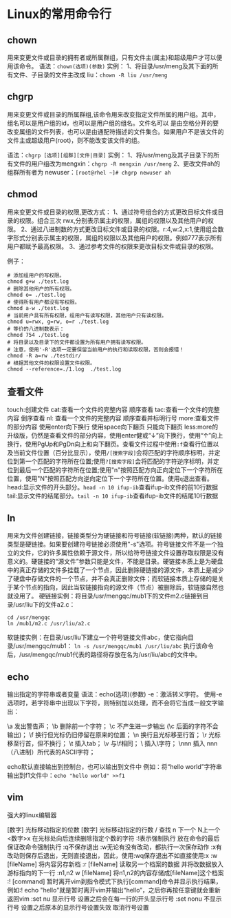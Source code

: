 # Linux的常用命令行

## chown

用来变更文件或目录的拥有者或所属群组，只有文件主(属主)和超级用户才可以便用该命令。
语法：```chown(选项)(参数)```
实例：
1、将目录/usr/meng及其下面的所有文件、子目录的文件主改成 liu：```chown -R liu /usr/meng```

## chgrp

用来变更文件或目录的所属群组,该命令用来改变指定文件所属的用户组。其中，组名可以是用户组的id，也可以是用户组的组名。文件名可以 是由空格分开的要改变属组的文件列表，也可以是由通配符描述的文件集合。如果用户不是该文件的文件主或超级用户(root)，则不能改变该文件的组。

语法：```chgrp [选项][组群][文件|目录]```
实例：
1、将/usr/meng及其子目录下的所有文件的用户组改为mengxin：```chgrp -R mengxin /usr/meng```
2、更改文件ah的组群所有者为 newuser：```[root@rhel ~]# chgrp newuser ah```

## chmod

用来变更文件或目录的权限,更改方式：
1、通过符号组合的方式更改目标文件或目录的权限。组合三次 rwx,分别表示属主的权限，属组的权限以及其他用户的权限。
2、通过八进制数的方式更改目标文件或目录的权限。r:4,w:2,x:1,使用组合数字形式分别表示属主的权限，属组的权限以及其他用户的权限。例如777表示所有用户都赋予最高权限。
3、通过参考文件的权限来更改目标文件或目录的权限。

例子：

```linux
# 添加组用户的写权限。
chmod g+w ./test.log
# 删除其他用户的所有权限。
chmod o= ./test.log
# 使得所有用户都没有写权限。
chmod a-w ./test.log
# 当前用户具有所有权限，组用户有读写权限，其他用户只有读权限。
chmod u=rwx, g=rw, o=r ./test.log
# 等价的八进制数表示：
chmod 754 ./test.log
# 将目录以及目录下的文件都设置为所有用户拥有读写权限。
# 注意，使用'-R'选项一定要保留当前用户的执行和读取权限，否则会报错！
chmod -R a=rw ./testdir/
# 根据其他文件的权限设置文件权限。
chmod --reference=./1.log  ./test.log
```

## 查看文件

touch:创建文件
cat:查看一个文件的完整内容 顺序查看
tac:查看一个文件的完整内容 倒序查看
nl: 查看一个文件的完整内容 顺序查看并标明行号
more:查看文件的部分内容 使用enter向下换行 使用space向下翻页 只能向下翻页
less:more的升级版，仍然是查看文件的部分内容，使用enter健或“↓”向下换行，使用“↑”向上换行，使用PgUp和PgDn向上和向下翻页。查看文件过程中使用``:f``查看行位置以及当前文件位置（百分比显示），使用```/[搜索字段]```会将匹配的字符顺序标明，并定位到第一个匹配的字符所在位置;使用```?[搜索字段]```会将匹配的字符逆序标明，并定位到最后一个匹配的字符所在位置;使用"n"按照匹配方向正向定位下一个字符所在位置，使用"N"按照匹配方向逆向定位下一个字符所在位置。使用```q```退出查看。
head:显示文件的开头部分。```head -n 10 ifup-ib```查看ifup-ib文件的前10行数据
tail:显示文件的结尾部分。```tail -n 10 ifup-ib```查看ifup-ib文件的结尾10行数据

## ln

用来为文件创建链接，链接类型分为硬链接和符号链接(软链接)两种，默认的链接类型是硬链接。如果要创建符号链接必须使用"-s"选项。符号链接文件不是一个独立的文件，它的许多属性依赖于源文件，所以给符号链接文件设置存取权限是没有意义的。硬链接的“源文件”参数只能是文件，不能是目录。硬链接本质上是为硬盘中的真正存储的文件多挂载了一个节点，因此删除硬链接的源文件，本质上是减少了硬盘中存储文件的一个节点，并不会真正删除文件；而软链接本质上存储的是关于某个节点的指向，因此当软链接指向的源文件（节点）被删除后，软链接自然也就没用了。
硬链接实例：将目录/usr/mengqc/mub1下的文件m2.c链接到目录/usr/liu下的文件a2.c：

```linux
cd /usr/mengqc
ln /mub1/m2.c /usr/liu/a2.c
```

软链接实例：在目录/usr/liu下建立一个符号链接文件abc，使它指向目录/usr/mengqc/mub1：
```ln -s /usr/mengqc/mub1 /usr/liu/abc``` 执行该命令后，/usr/mengqc/mub1代表的路径将存放在名为/usr/liu/abc的文件中。

## echo

输出指定的字符串或者变量
语法：echo(选项)(参数)
-e：激活转义字符。
使用-e选项时，若字符串中出现以下字符，则特别加以处理，而不会将它当成一般文字输出：

\a 发出警告声；
\b 删除前一个字符；
\c 不产生进一步输出 (\c 后面的字符不会输出)；
\f 换行但光标仍旧停留在原来的位置；
\n 换行且光标移至行首；
\r 光标移至行首，但不换行；
\t 插入tab；
\v 与\f相同；
\\ 插入\字符；
\nnn 插入 nnn（八进制）所代表的ASCII字符；

echo默认直接输出到控制台，也可以输出到文件中 例如：将“hello world”字符串输出到f1文件中：```echo "hello world" >>f1```

## vim

强大的linux编辑器

[数字]<space> 光标移动指定的位数
[数字]<enter> 光标移动指定的行数
/<word> 查找 n 下一个 N上一个
<数字>x 在光标处向后连续删除指定个数的字符
:!表示强制执行 放在命令的最后保证改命令强制执行
:q不保存退出
:w无论有没有改动，都执行一次保存动作
:x有改动则保存后退出，无则直接退出，因此，使用:wq保存退出不如直接使用:x
:w [fileName] 将内容另存新档
:r [fileName] 读取另一个档案的数据 并将改数据放入游标指向的下一行
:n1,n2 w [fileName] 将n1,n2的内容存储成[fileName]这个档案
:! [command] 暂时离开vim到指令模式下执行[command]命令并显示执行结果，例如:! echo "hello"就是暂时离开vim并输出“hello”，之后你再按任意键就会重新返回vim
:set nu 显示行号 设置之后会在每一行的开头显示行号
:set nonu 不显示行号 设置之后原本的显示行号设置失效 取消行号设置
